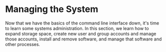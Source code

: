 # Managing the System

Now that we have the basics of
the command line interface down,
it's time to learn some systems administration.
In this section,
we learn how to expand storage space,
create new user and group accounts and
manage those accounts,
install and remove software,
and manage that software and other processes.
